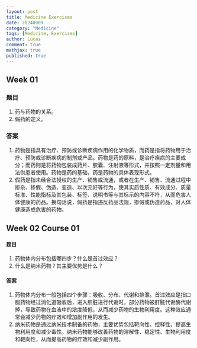 ```yaml
---
layout: post
title: Medicine Exercises
date: 20240909
category: "Medicine"
tags: [Medicine, Exercises]
author: Lucas
comment: true
mathjax: true
published: true
---
```


## Week 01

### 题目

1. 药与药物的关系。
2. 假药的定义。

### 答案

1. 药物是指具有治疗、预防或诊断疾病作用的化学物质，而药是指将药物用于治疗、预防或诊断疾病的制剂或产品。药物是药的原料，是治疗疾病的主要成分；而药则是将药物包装成药片、胶囊、注射液等形式，并按照一定剂量和用法供患者使用。药物是药的基础，药是药物的具体表现形式。
2. 假药是指未经合法授权的生产、销售或流通，或者在生产、销售、流通过程中掺杂、掺假、伪造、变造、以次充好等行为，使其实质性质、有效成分、质量标准、性能指标及其包装、标签、说明书等与其标示的内容不符，从而危害人体健康的药品。换句话说，假药是指违反药品法规，掺假或伪造药品，对人体健康造成危害的药物。

## Week 02 Course 01

#### 题目

1. 药物体内分布包括哪四步？什么是首过效应？
2. 什么是纳米药物？其主要优势是什么？

#### 答案

1. 药物体内分布一般包括四个步骤：吸收、分布、代谢和排泄。首过效应是指口服药物经过消化道吸收后，进入肝脏进行代谢时，部分药物被肝脏代谢酶代谢掉，导致药物在血液中的浓度降低，从而减少药物的生物利用度。这种效应通常会减少药物的疗效和增加副作用的发生。
2. 纳米药物是通过纳米技术制备的药物，主要优势包括靶向性、控释性、提高生物利用度和减少毒性。纳米药物能够改善药物的溶解性、稳定性、生物利用度和靶向性，从而提高药物的疗效和减少副作用。

	